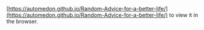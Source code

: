 [https://automedon.github.io/Random-Advice-for-a-better-life/](https://automedon.github.io/Random-Advice-for-a-better-life/) to view it in the browser.
